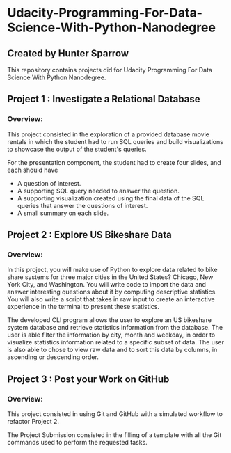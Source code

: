 # Udacity-Programming-For-Data-Science-With-Python-Nanodegree


## Created by Hunter Sparrow

This repository contains projects did for Udacity Programming For Data Science With Python Nanodegree.


## Project 1 : Investigate a Relational Database

### Overview:

This project consisted in the exploration of a provided database movie rentals in which the student had to run SQL queries and build visualizations to showcase the output of the student's queries. 

For the presentation component, the student had to create four slides, and each should have 
* A question of interest.
* A supporting SQL query needed to answer the question.
* A supporting visualization created using the final data of the SQL queries that answer the questions of interest.
* A small summary on each slide.


## Project 2 : Explore US Bikeshare Data

### Overview:

In this project, you will make use of Python to explore data related to bike share systems for three major cities in the United States? Chicago, New York City, and Washington. You will write code to import the data and answer interesting questions about it by computing descriptive statistics. You will also write a script that takes in raw input to create an interactive experience in the terminal to present these statistics.

The developed CLI program allows the user to explore an US bikeshare system database and retrieve statistics information from the database. The user is able filter the information by city, month and weekday, in order to visualize statistics information related to a specific subset of data. The user is also able to chose to view raw data and to sort this data by columns, in ascending or descending order.


## Project 3 : Post your Work on GitHub

### Overview:

This project consisted in using Git and GitHub with a simulated workflow to refactor Project 2.

The Project Submission consisted in the filling of a template with all the Git commands used to perform the requested tasks.



